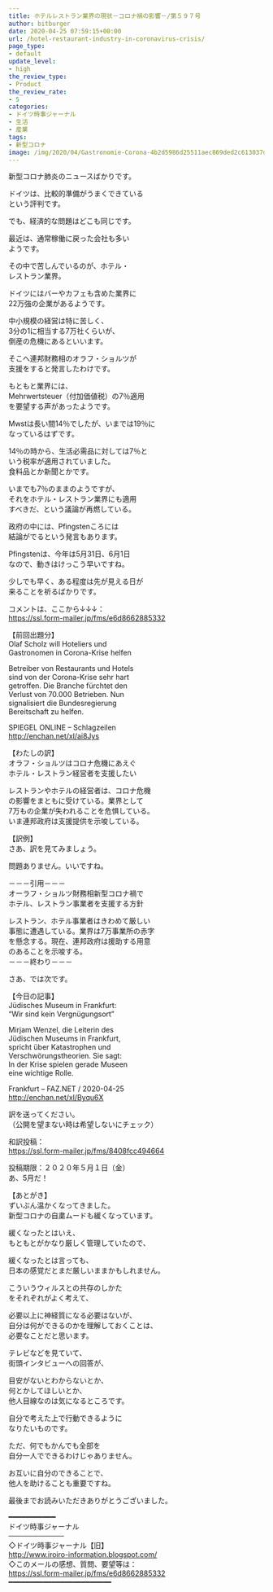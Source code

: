 ```yaml
---
title: ホテルレストラン業界の現状－コロナ禍の影響－/第５９７号
author: bitburger
date: 2020-04-25 07:59:15+00:00
url: /hotel-restaurant-industry-in-coronavirus-crisis/
page_type:
- default
update_level:
- high
the_review_type:
- Product
the_review_rate:
- 5
categories:
- ドイツ時事ジャーナル
- 生活
- 産業
tags:
- 新型コロナ
image: /img/2020/04/Gastronomie-Corona-4b2d5986d25511aec869ded2c613037d.jpg
---
```

新型コロナ肺炎のニュースばかりです。

ドイツは、比較的準備がうまくできている  
という評判です。

でも、経済的な問題はどこも同じです。

最近は、通常稼働に戻った会社も多い  
ようです。

その中で苦しんでいるのが、ホテル・  
レストラン業界。

ドイツにはバーやカフェも含めた業界に  
22万強の企業があるようです。

中小規模の経営は特に苦しく、  
3分の1に相当する7万社くらいが、  
倒産の危機にあるといいます。

そこへ連邦財務相のオラフ・ショルツが  
支援をすると発言したわけです。

もともと業界には、  
Mehrwertsteuer（付加価値税）の7％適用  
を要望する声があったようです。

Mwstは長い間14％でしたが、いまでは19％に  
なっているはずです。

14％の時から、生活必需品に対しては7％と  
いう税率が適用されていました。  
食料品とか新聞とかです。

いまでも7％のままのようですが、  
それをホテル・レストラン業界にも適用  
すべきだ、という議論が再燃している。

政府の中には、Pfingstenころには  
結論がでるという発言もあります。

Pfingstenは、今年は5月31日、6月1日  
なので、動きはけっこう早いですね。

少しでも早く、ある程度は先が見える日が  
来ることを祈るばかりです。

  
コメントは、ここから↓↓↓：  
<https://ssl.form-mailer.jp/fms/e6d8662885332>

【前回出題分】  
Olaf Scholz will Hoteliers und  
Gastronomen in Corona-Krise helfen

Betreiber von Restaurants und Hotels  
sind von der Corona-Krise sehr hart  
getroffen. Die Branche fürchtet den  
Verlust von 70.000 Betrieben. Nun  
signalisiert die Bundesregierung  
Bereitschaft zu helfen.

SPIEGEL ONLINE &#8211; Schlagzeilen  
<http://enchan.net/xl/ai8Jys>

  
【わたしの訳】  
オラフ・ショルツはコロナ危機にあえぐ  
ホテル・レストラン経営者を支援したい

レストランやホテルの経営者は、コロナ危機  
の影響をまともに受けている。業界として  
7万もの企業が失われることを危惧している。  
いま連邦政府は支援提供を示唆している。

【訳例】  
さあ、訳を見てみましょう。

問題ありません。いいですね。

－－－引用－－－  
オーラフ・ショルツ財務相新型コロナ禍で  
ホテル、レストラン事業者を支援する方針

レストラン、ホテル事業者はきわめて厳しい  
事態に遭遇している。業界は7万事業所の赤字  
を懸念する。現在、連邦政府は援助する用意  
のあることを示唆する。  
－－－終わり－－－

  
さあ、では次です。

【今日の記事】  
Jüdisches Museum in Frankfurt:  
&#8220;Wir sind kein Vergnügungsort&#8221;

Mirjam Wenzel, die Leiterin des  
Jüdischen Museums in Frankfurt,  
spricht über Katastrophen und  
Verschwörungstheorien. Sie sagt:  
In der Krise spielen gerade Museen  
eine wichtige Rolle.

Frankfurt &#8211; FAZ.NET / 2020-04-25  
<http://enchan.net/xl/Byqu6X>

訳を送ってください。  
（公開を望まない時は希望しないにチェック）

和訳投稿：  
 <https://ssl.form-mailer.jp/fms/8408fcc494664>

投稿期限：２０２０年５月１日（金）  
あ、5月だ！

【あとがき】  
ずいぶん温かくなってきました。  
新型コロナの自粛ムードも緩くなっています。

緩くなったとはいえ、  
もともとがかなり厳しく管理していたので、

緩くなったとは言っても、  
日本の感覚だとまだ厳しいままかもしれません。

こういうウィルスとの共存のしかた  
をそれぞれがよく考えて、

必要以上に神経質になる必要はないが、  
自分は何ができるのかを理解しておくことは、  
必要なことだと思います。

テレビなどを見ていて、  
街頭インタビューへの回答が、

目安がないとわからないとか、  
何とかしてほしいとか、  
他人目線なのは気になるところです。

自分で考えた上で行動できるように  
なりたいものです。

ただ、何でもかんでも全部を  
自分一人でできるわけじゃありません。

お互いに自分のできることで、  
他人を助けることも重要ですね。

  
最後までお読みいただきありがとうございました。

━━━━━━━━━━━  
ドイツ時事ジャーナル  
───────────  
◇ドイツ時事ジャーナル【旧】  
<http://www.iroiro-information.blogspot.com/>  
◇このメールの感想、質問、要望等は：  
<https://ssl.form-mailer.jp/fms/e6d8662885332>  
━━━━━━━━━━━━━━━━━━━━━━━━
